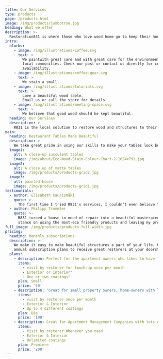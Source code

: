 ```yaml
---
title: Our Services
type: products
page: /products.html
image: /img/products/jumbotron.jpg
heading: What we offer
description: >-
  Restoration831 is where those who love wood home go to keep their homes looking beautiful all year long.
intro:
  blurbs:
    - image: /img/illustrations/coffee.svg
      text: >
        We paintwith great care and with great care for the environment and
        local communities. Check our post or contact us directly for current
        availability.
    - image: /img/illustrations/coffee-gear.svg
      text: >
        We stain a small.
    - image: /img/illustrations/tutorials.svg
      text: >
        Love a beautiful wood table.
        Email us or call the store for details.
    - image: /img/illustrations/meeting-space.svg
      text: >
        We believe that good wood should be kept beautiful.
  heading: Our Services
  description: >
    R831 is the local solution to restore wood and structures to their prior beauty.
main:
  heading: Restaurant Tables Made Beautiful 
  description: >
    We take great pride in using our skills to make your tables look beautiful. Whether you want the reflecting shimmer of Ulta Gloss or the Matte finish so sought after by todays modern restaurants, we love making the tables something that last long and hold their beauty even through the rigors of heavy traffic use..
  image1:
    alt: A close-up succulent tables
    image: /img/about/Eco-Wood-Stain-Colour-Chart-2-1024x791.jpg
  image2:
    alt: A close up of matte tables
    image: /img/products/products-grid2.jpg
  image3:
    alt: painted house
    image: /img/products/products-grid1.jpg
testimonials:
  - author: Elisabeth Kaurismäki
    quote: >-
      The first time I tried R831’s services, I couldn’t even believe that their restoration crew was more punctual that I was.
  - author: Philipp Trommler
    quote: >-
      R831 turned a house in need of repair into a beautiful masterpiece. I love their
      stance on using the most-eco friendly products and leaving my property immaculate. A job well done.
full_image: /img/products/products-full-width.jpg
pricing:
  heading: Monthly subscriptions
  description: >-
    We make it easy to make beautiful structures a part of your life. Choose one of our
    annual subscription plans to receive great restorers at your doorstep whenever you need a touch-up. Contact us about more details and payment info.
  plans:
    - description: Perfect for the apartment owners who likes to have their properties looking the best all year long.
      items:
        - visit by restorer for touch-up once per month
        - Exterior or Interior"
        - One or two coatings"
      plan: Small
      price: '50'
    - description: 'Great for small property owners, home-owners with large houses/ multiple dwellings'
      items:
        - visit by restorer once per month
        - Exterior & Interior
        - Up to 4 different coatings 
      plan: Big
      price: '100'
    - description: Great for Apartment Management Companies with lots of units 
      items:
        - Visit by restorer Whenever you need
        - Exterior & Interior
        - Unlimited coatings
      plan: Premiere 
      price: '200'
---
```


